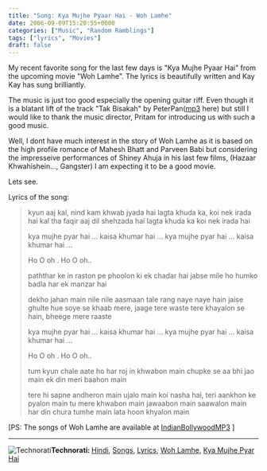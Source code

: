 ```yaml
---
title: "Song: Kya Mujhe Pyaar Hai - Woh Lamhe"
date: 2006-09-09T15:20:55+0000
categories: ["Music", "Random Ramblings"]
tags: ["lyrics", "Movies"]
draft: false
---
```


My recent favorite song for the last few days is "Kya Mujhe Pyaar Hai" from the upcoming movie "Woh Lamhe". The lyrics is beautifully written and  Kay Kay has sung brilliantly.

The music is just too good  especially the opening guitar riff. Even though it is a blatant lift of the track  "Tak Bisakah" by PeterPan(<a href="http://www.archive.org/download/Peter_Pan__Tak_Bisakah/PeterpanTakBisakah.mp3">mp3</a> here) but still I would like to thank the music director, Pritam for introducing us with such a good music.

Well, I dont have much interest in the story of Woh Lamhe as it is based on the high profile romance of Mahesh Bhatt and Parveen Babi but considering the impresseive performances of Shiney Ahuja in his last few films, (Hazaar Khwahishein..., Gangster) I am expecting it to be a good movie.

Lets see.

Lyrics of the song:
<blockquote>kyun aaj kal, nind kam khwab jyada hai
lagta khuda ka, koi nek irada hai
kal tha faqir aaj dil shehzada hai
lagta khuda ka koi nek irada hai

kya mujhe pyar hai ...
kaisa khumar hai ...
kya mujhe pyar hai ...
kaisa khumar hai ...

Ho O oh . Ho O oh..

paththar ke in raston pe
phoolon ki ek chadar hai
jabse mile ho humko
badla har ek manzar hai

dekho jahan main nile nile aasmaan tale
rang naye naye  hain jaise ghulte hue
soye se khaab mere, jaage tere waste
tere khayalon se hain, bheege mere raaste

kya mujhe pyar hai ...
kaisa khumar hai ...
kya mujhe pyar hai ...
kaisa khumar hai ...

Ho O oh . Ho O oh..

tum kyun chale aate ho
har roj in khwabon main
chupke se aa bhi jao main
ek din meri baahon main

tere hi sapne andheron main ujalo main
koi nasha hai, teri aankhon ke pyalon main
tu mere khwabon main jawaabon main saawalon main
har din chura tumhe main lata hoon khyalon main</blockquote>
[PS: The songs of Woh Lamhe are available at <a href="http://indianbollywoodmp3.blogspot.com/2006/08/woh-lamhe.html">IndianBollywoodMP3</a> ]

<hr /><img src="http://rakeshkumar.wordpress.com/wp-content/uploads/2006/08/technorati.gif" alt="Technorati" /><strong>Technorati: </strong><a href="http://www.technorati.com/tag/Hindi" rel="tag">Hindi</a>, <a href="http://www.technorati.com/tag/Songs" rel="tag">Songs</a>, <a href="http://www.technorati.com/tag/Lyrics" rel="tag">Lyrics</a>, <a href="http://www.technorati.com/tag/Woh+Lamhe" rel="tag">Woh Lamhe</a>, <a href="http://www.technorati.com/tag/Kya+Mujhe+Pyar+Hai" rel="tag">Kya Mujhe Pyar Hai</a>
